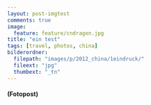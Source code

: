 ```yaml
---
layout: post-imgtest
comments: true
image: 
  feature: feature/cndragon.jpg
title: "ein test"
tags: [travel, photos, china]
bilderordner:
  filepath: "images/p/2012_china/1eindruck/"
  fileext: "jpg"
  thumbext: "_tn"
---
```


#### (Fotopost)
